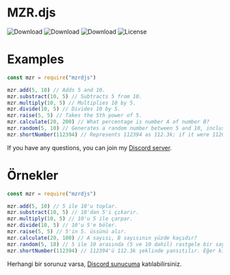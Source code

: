 # MZR.djs
![Download](https://img.shields.io/npm/dt/mzrdjs.svg?style=flat-square) ![Download](https://img.shields.io/npm/dw/mzrdjs.svg?style=flat-square) ![Download](https://img.shields.io/npm/dm/mzrdjs.svg?style=flat-square) ![License](https://img.shields.io/npm/l/mzrdjs.svg?style=flat-square)

# Examples

```js
const mzr = require("mzrdjs")

mzr.add(5, 10) // Adds 5 and 10.
mzr.substract(10, 5) // Subtracts 5 from 10.
mzr.multiply(10, 5) // Multiplies 10 by 5.
mzr.divide(10, 5) // Divides 10 by 5.
mzr.raise(5, 5) // Takes the 5th power of 5.
mzr.calculate(20, 200) // What percentage is number A of number B?
mzr.random(5, 10) // Generates a random number between 5 and 10, inclusive.
mzr.shortNumber(112394) // Represents 112394 as 112.3k; if it were 112000, it would be represented as 112k.
```
If you have any questions, you can join my [Discord server](https://discord.gg/mzrdev).

# Örnekler

```js
const mzr = require("mzrdjs")

mzr.add(5, 10) // 5 ile 10'u toplar.
mzr.substract(10, 5) // 10'dan 5'i çıkarır.
mzr.multiply(10, 5) // 10'u 5 ile çarpar.
mzr.divide(10, 5) // 10'u 5'e böler.
mzr.raise(5, 5) // 5'in 5. üssünü alır.
mzr.calculate(20, 100) // A sayısı, B sayısının yüzde kaçıdır?
mzr.random(5, 10) // 5 ile 10 arasında (5 ve 10 dahil) rastgele bir sayı oluşturur.
mzr.shortNumber(112394) // 112394'ü 112.3k şeklinde yansıtılır. Eğer ki 112000 olsaydı 112k olarak yansıtılırdı.
```
Herhangi bir sorunuz varsa, [Discord sunucuma](https://discord.gg/mzrdev) katılabilirsiniz.
